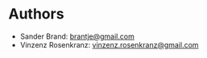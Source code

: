 # Authors

* Sander Brand: <brantje@gmail.com>
* Vinzenz Rosenkranz: <vinzenz.rosenkranz@gmail.com>
